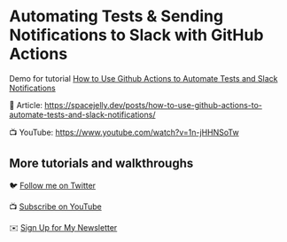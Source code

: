 # Automating Tests & Sending Notifications to Slack with GitHub Actions

Demo for tutorial [How to Use Github Actions to Automate Tests and Slack Notifications](https://www.youtube.com/watch?v=1n-jHHNSoTw)

📝 Article: https://spacejelly.dev/posts/how-to-use-github-actions-to-automate-tests-and-slack-notifications/

📺 YouTube: https://www.youtube.com/watch?v=1n-jHHNSoTw

## More tutorials and walkthroughs

🐦 [Follow me on Twitter](https://twitter.com/colbyfayock)

📺 [Subscribe on YouTube](https://www.youtube.com/colbyfayock)

✉️ [Sign Up for My Newsletter](https://colbyfayock.com/newsletter)
